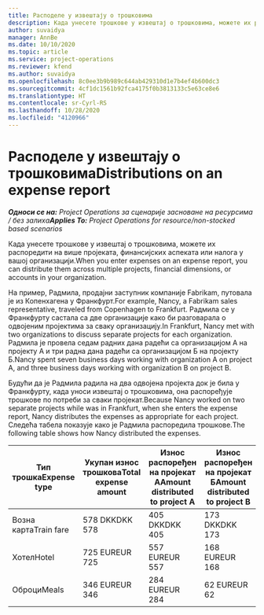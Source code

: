 ```yaml
---
title: Расподеле у извештају о трошковима
description: Када унесете трошкове у извештај о трошковима, можете их распоредити на више пројеката, правних лица или налога у вашој организацији.
author: suvaidya
manager: AnnBe
ms.date: 10/10/2020
ms.topic: article
ms.service: project-operations
ms.reviewer: kfend
ms.author: suvaidya
ms.openlocfilehash: 8c0ee3b9b989c644ab429310d1e7b4ef4b600dc3
ms.sourcegitcommit: 4cf1dc1561b92fca4175f0b3813133c5e63ce8e6
ms.translationtype: HT
ms.contentlocale: sr-Cyrl-RS
ms.lasthandoff: 10/28/2020
ms.locfileid: "4120966"
---
```

# <a name="distributions-on-an-expense-report"></a><span data-ttu-id="2318a-103">Расподеле у извештају о трошковима</span><span class="sxs-lookup"><span data-stu-id="2318a-103">Distributions on an expense report</span></span>

<span data-ttu-id="2318a-104">_**Односи се на:** Project Operations за сценарије засноване на ресурсима / без залиха_</span><span class="sxs-lookup"><span data-stu-id="2318a-104">_**Applies To:** Project Operations for resource/non-stocked based scenarios_</span></span>

<span data-ttu-id="2318a-105">Када унесете трошкове у извештај о трошковима, можете их распоредити на више пројеката, финансијских аспеката или налога у вашој организацији.</span><span class="sxs-lookup"><span data-stu-id="2318a-105">When you enter expenses on an expense report, you can distribute them across multiple projects, financial dimensions, or accounts in your organization.</span></span>

<span data-ttu-id="2318a-106">На пример, Радмила, продајни заступник компаније Fabrikam, путовала је из Копенхагена у Франкфурт.</span><span class="sxs-lookup"><span data-stu-id="2318a-106">For example, Nancy, a Fabrikam sales representative, traveled from Copenhagen to Frankfurt.</span></span> <span data-ttu-id="2318a-107">Радмила се у Франкфурту састала са две организације како би разговарала о одвојеним пројектима за сваку организацију.</span><span class="sxs-lookup"><span data-stu-id="2318a-107">In Frankfurt, Nancy met with two organizations to discuss separate projects for each organization.</span></span> <span data-ttu-id="2318a-108">Радмила је провела седам радних дана радећи са организацијом А на пројекту А и три радна дана радећи са организацијом Б на пројекту Б.</span><span class="sxs-lookup"><span data-stu-id="2318a-108">Nancy spent seven business days working with organization A on project A, and three business days working with organization B on project B.</span></span>

<span data-ttu-id="2318a-109">Будући да је Радмила радила на два одвојена пројекта док је била у Франкфурту, када уноси извештај о трошковима, она распоређује трошкове по потреби за сваки пројекат.</span><span class="sxs-lookup"><span data-stu-id="2318a-109">Because Nancy worked on two separate projects while was in Frankfurt, when she enters the expense report, Nancy distributes the expenses as appropriate for each project.</span></span> <span data-ttu-id="2318a-110">Следећа табела показује како је Радмила распоредила трошкове.</span><span class="sxs-lookup"><span data-stu-id="2318a-110">The following table shows how Nancy distributed the expenses.</span></span>

| <span data-ttu-id="2318a-111">Тип трошка</span><span class="sxs-lookup"><span data-stu-id="2318a-111">Expense type</span></span> | <span data-ttu-id="2318a-112">Укупан износ трошкова</span><span class="sxs-lookup"><span data-stu-id="2318a-112">Total expense amount</span></span> | <span data-ttu-id="2318a-113">Износ распоређен на пројекат А</span><span class="sxs-lookup"><span data-stu-id="2318a-113">Amount distributed to project A</span></span> | <span data-ttu-id="2318a-114">Износ распоређен на пројекат Б</span><span class="sxs-lookup"><span data-stu-id="2318a-114">Amount distributed to project B</span></span> |
|--------------|----------------------|---------------------------------|---------------------------------|
| <span data-ttu-id="2318a-115">Возна карта</span><span class="sxs-lookup"><span data-stu-id="2318a-115">Train fare</span></span>   | <span data-ttu-id="2318a-116">578 DKK</span><span class="sxs-lookup"><span data-stu-id="2318a-116">DKK 578</span></span>              | <span data-ttu-id="2318a-117">405 DKK</span><span class="sxs-lookup"><span data-stu-id="2318a-117">DKK 405</span></span>                         | <span data-ttu-id="2318a-118">173 DKK</span><span class="sxs-lookup"><span data-stu-id="2318a-118">DKK 173</span></span>                         |
| <span data-ttu-id="2318a-119">Хотел</span><span class="sxs-lookup"><span data-stu-id="2318a-119">Hotel</span></span>        | <span data-ttu-id="2318a-120">725 EUR</span><span class="sxs-lookup"><span data-stu-id="2318a-120">EUR 725</span></span>              | <span data-ttu-id="2318a-121">557 EUR</span><span class="sxs-lookup"><span data-stu-id="2318a-121">EUR 557</span></span>                         | <span data-ttu-id="2318a-122">168 EUR</span><span class="sxs-lookup"><span data-stu-id="2318a-122">EUR 168</span></span>                         |
| <span data-ttu-id="2318a-123">Оброци</span><span class="sxs-lookup"><span data-stu-id="2318a-123">Meals</span></span>        | <span data-ttu-id="2318a-124">346 EUR</span><span class="sxs-lookup"><span data-stu-id="2318a-124">EUR 346</span></span>              | <span data-ttu-id="2318a-125">284 EUR</span><span class="sxs-lookup"><span data-stu-id="2318a-125">EUR 284</span></span>                         | <span data-ttu-id="2318a-126">62 EUR</span><span class="sxs-lookup"><span data-stu-id="2318a-126">EUR 62</span></span>                          |
